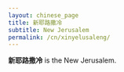```yaml
---
layout: chinese_page
title: 新耶路撒冷
subtitle: New Jerusalem
permalink: /cn/xinyelusaleng/
---
```


**新耶路撒冷** is the New Jerusalem.

